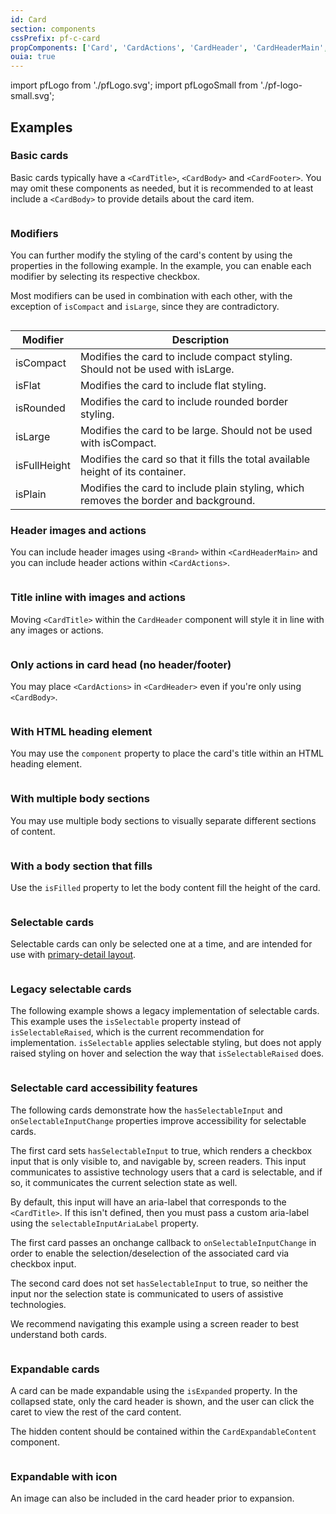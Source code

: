 ```yaml
---
id: Card
section: components
cssPrefix: pf-c-card
propComponents: ['Card', 'CardActions', 'CardHeader', 'CardHeaderMain', 'CardTitle', 'CardBody', 'CardFooter', 'CardExpandableContent']
ouia: true
---
```


import pfLogo from './pfLogo.svg';
import pfLogoSmall from './pf-logo-small.svg';


## Examples 

### Basic cards

Basic cards typically have a `<CardTitle>`, `<CardBody>` and `<CardFooter>`. You may omit these components as needed, but it is recommended to at least include a `<CardBody>` to provide details about the card item.

```ts file='./CardBasic.tsx'
```

### Modifiers

You can further modify the styling of the card's content by using the properties in the following example. In the example, you can enable each modifier by selecting its respective checkbox.

Most modifiers can be used in combination with each other, with the exception of `isCompact` and `isLarge`, since they are contradictory.

```ts file='./CardWithModifiers.tsx'
```

| Modifier | Description |
| --- | --- |
| isCompact | Modifies the card to include compact styling. Should not be used with isLarge. |
| isFlat | Modifies the card to include flat styling. |
| isRounded | Modifies the card to include rounded border styling. |
| isLarge | Modifies the card to be large. Should not be used with isCompact. |
| isFullHeight | Modifies the card so that it fills the total available height of its container. |
| isPlain | Modifies the card to include plain styling, which removes the border and background. | 


### Header images and actions

You can include header images using `<Brand>` within `<CardHeaderMain>` and you can include header actions within `<CardActions>`.

```ts file='./CardWithImageAndActions.tsx'
```

### Title inline with images and actions

Moving `<CardTitle>` within the `CardHeader` component will style it in line with any images or actions.

```ts file='./CardHeaderInCardHead.tsx'
```

### Only actions in card head (no header/footer)

You may place `<CardActions>` in `<CardHeader>` even if you're only using `<CardBody>`.

```ts file='./CardOnlyActionsInCardHead.tsx'
```

### With HTML heading element

You may use the `component` property to place the card's title within an HTML heading element.

```ts file='./CardWithHeadingElement.tsx'
```

### With multiple body sections

You may use multiple body sections to visually separate different sections of content.

```ts file='./CardWithMultipleBodySections.tsx'
```

### With a body section that fills

Use the `isFilled` property to let the body content fill the height of the card.

```ts file='./CardWithBodySectionFills.tsx'
```

### Selectable cards

Selectable cards can only be selected one at a time, and are intended for use with [primary-detail layout](/demos/primary-detail).

```ts file='./CardSelectable.tsx'
```

### Legacy selectable cards

The following example shows a legacy implementation of selectable cards. This example uses the `isSelectable` property instead of `isSelectableRaised`, which is the current recommendation for implementation. `isSelectable` applies selectable styling, but does not apply raised styling on hover and selection the way that `isSelectableRaised` does.

```ts file='./CardLegacySelectable.tsx'
```

### Selectable card accessibility features

The following cards demonstrate how the `hasSelectableInput` and `onSelectableInputChange` properties improve accessibility for selectable cards.

The first card sets `hasSelectableInput` to true, which renders a checkbox input that is only visible to, and navigable by, screen readers. This input communicates to assistive technology users that a card is selectable, and if so, it communicates the current selection state as well.

By default, this input will have an aria-label that corresponds to the `<CardTitle>`. If this isn't defined, then you must pass a custom aria-label using the `selectableInputAriaLabel` property.

The first card passes an onchange callback to `onSelectableInputChange` in order to enable the selection/deselection of the associated card via checkbox input.

The second card does not set `hasSelectableInput` to true, so neither the input nor the selection state is communicated to users of assistive technologies. 

We recommend navigating this example using a screen reader to best understand both cards.

```ts file='./CardSelectableA11yHighlight.tsx'
```

### Expandable cards

A card can be made expandable using the `isExpanded` property. In the collapsed state, only the card header is shown, and the user can click the caret to view the rest of the card content. 

The hidden content should be contained within the `CardExpandableContent` component.

```ts file='./CardExpandable.tsx'
```

### Expandable with icon

An image can also be included in the card header prior to expansion.

```ts file='./CardExpandableWithIcon.tsx'
```